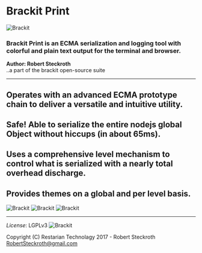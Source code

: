 # **Brackit Print**
![Brackit](https://raw.githubusercontent.com/restarian/brackit/master/Open_source/doc/image/Brackit_icon_250px.png)

### Brackit Print is an ECMA serialization and logging tool with colorful and plain text output for the terminal and browser.
**Author: Robert Steckroth**  
..a part of the brackit open-source suite
__________

Operates with an advanced ECMA prototype chain to deliver a versatile and intuitive utility.
-----

Safe! Able to serialize the entire nodejs global Object without hiccups (in about 65ms).
-----

Uses a comprehensive level mechanism to control what is serialized with a nearly total overhead discharge.
-----

Provides themes on a global and per level basis.
-----

![Brackit](https://bitbucket.org/surgemcgee/brackit_print/raw/master/docs/images/terminal_pic_1.jpg)
![Brackit](https://bitbucket.org/surgemcgee/brackit_print/raw/master/docs/images/browser_pic_1.jpg)
![Brackit](https://bitbucket.org/surgemcgee/brackit_print/raw/master/docs/images/browser_pic_2.jpg)

__________

*License*: LGPLv3
![Brackit](https://raw.githubusercontent.com/restarian/brackit/master/Open_source/doc/image/lgplv3-147x51.png)

Copyright (C) Restarian Technolagy 2017 - Robert Steckroth <RobertSteckroth@gmail.com>
